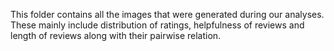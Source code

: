 This folder contains all the images that were generated during our analyses. These mainly include distribution of ratings, helpfulness of reviews and length of reviews along with their pairwise relation.
